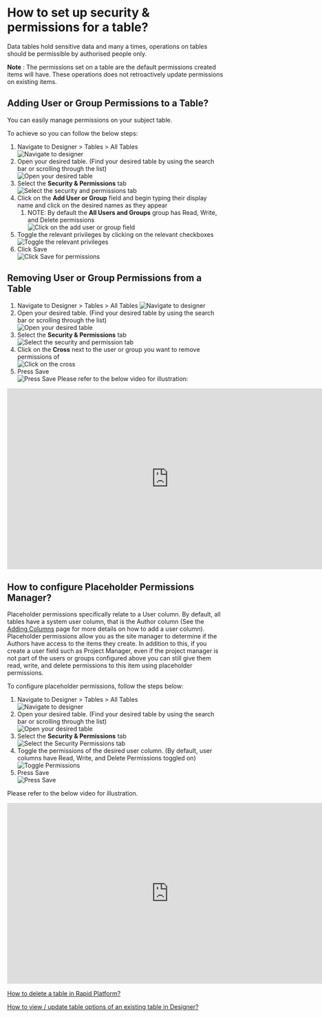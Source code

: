 # How to set up security & permissions for a table?

Data tables hold sensitive data and many a times, operations on tables should be permissible by authorised people only.

**Note** : The permissions set on a table are the default permissions created items will have. These operations does not retroactively update permissions on existing items.

## **Adding User or Group Permissions to a Table?**

You can easily manage permissions on your subject table.

To achieve so you can follow the below steps:

1. Navigate to Designer &gt; Tables &gt; All Tables  
    ![Navigate to designer](NaviagetToDesigner.png)
2. Open your desired table. (Find your desired table by using the search bar or scrolling through the list)  
    ![Open your desired table](../OpenYourDesiredTable.png)
3. Select the **Security &amp; Permissions** tab  
![Select the security and permissions tab](SelectTheSecurityAndPermissionsTab.png)
4. Click on the **Add User or Group** field and begin typing their display name and click on the desired names as they appear 
    1. NOTE: By default the **All Users and Groups** group has Read, Write, and Delete permissions  
        ![Click on the add user or group field](ClickOnTheAddUserOrGroupField.png)
5. Toggle the relevant privileges by clicking on the relevant checkboxes  
   ![Toggle the relevant privileges](ToggleTheRelevantPrivileges.png)
6. Click Save   
    ![Click Save for permissions](ClickSaveForPermissions.png)

## **Removing User or Group Permissions from a Table**

1. Navigate to Designer &gt; Tables &gt; All Tables
    ![Navigate to designer](NaviagetToDesigner.png)
2. Open your desired table. (Find your desired table by using the search bar or scrolling through the list)  
    ![Open your desired table](../OpenYourDesiredTable.png)
3. Select the **Security &amp; Permissions** tab  
    ![Select the security and permission tab](SelectTheSecurityAndPermissionsTab.png)
4. Click on the **Cross** next to the user or group you want to remove permissions of  
   ![Click on the cross](ClickTheCorssNextToTheUserOrGroup.png)
5. Press Save  
    ![Press Save](PressSaveForThePermissions.png)
Please refer to the below video for illustration:

<iframe allowfullscreen="allowfullscreen" frameborder="0" height="420" src="https://www.youtube.com/embed/HUrlNfeeglU?si=ip6Sj52s3q8WI-lF" title="YouTube video player" width="750"></iframe>

## **How to configure Placeholder Permissions Manager?**

Placeholder permissions specifically relate to a User column. By default, all tables have a system user column, that is the Author column (See the [Adding Columns](https://docs.rapidplatform.com/books/experiences/page/how-to-add-columns-to-a-data-table) page for more details on how to add a user column). Placeholder permissions allow you as the site manager to determine if the Authors have access to the items they create. In addition to this, if you create a user field such as Project Manager, even if the project manager is not part of the users or groups configured above you can still give them read, write, and delete permissions to this item using placeholder permissions.

To configure placeholder permissions, follow the steps below:

1. Navigate to Designer &gt; Tables &gt; All Tables  
  ![Navigate to designer](NaviagetToDesigner.png)
2. Open your desired table. (Find your desired table by using the search bar or scrolling through the list)  
    ![Open your desired table](../OpenYourDesiredTable.png)    
3. Select the **Security &amp; Permissions** tab  
    ![Select the Security Permissions tab](SelectTheSecurityAndPermissionsTab.png)
4. Toggle the permissions of the desired user column. (By default, user columns have Read, Write, and Delete Permissions toggled on) 
    ![Toggle Permissions](TogglePermissionsYouWant.png) 
5. Press Save  
    ![Press Save](PressSaveForThePermissions.png)

Please refer to the below video for illustration.

<iframe allowfullscreen="allowfullscreen" frameborder="0" height="420" src="https://www.youtube.com/embed/OAfwwdwb0Es?si=BSzK7rBkQtoiHZ7M" title="YouTube video player" width="750"></iframe>

[How to delete a table in Rapid Platform?](https://docs.rapidplatform.com/books/experiences/page/how-to-delete-a-table-in-rapid-platform "How to delete a table in Rapid Platform?")

[How to view / update table options of an existing table in Designer?](https://docs.rapidplatform.com/books/experiences/page/how-to-view-update-table-options-of-an-existing-table-in-designer "How to view / update table options of an existing table in Designer?")

